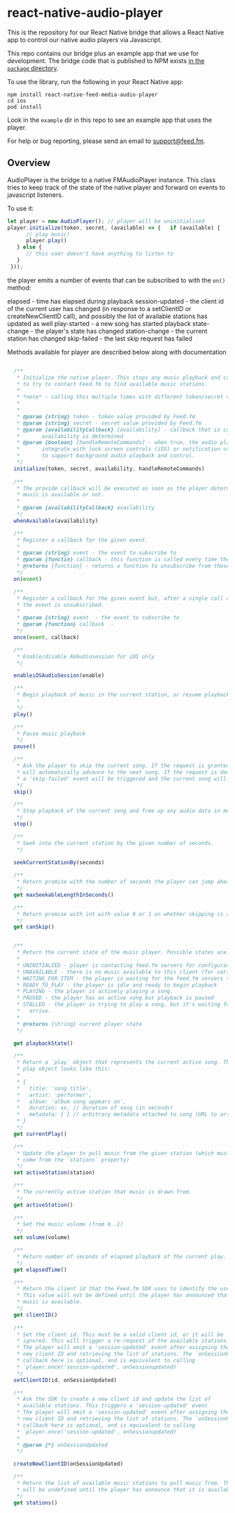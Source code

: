 
# react-native-audio-player

This is the repository for our React Native bridge that allows
a React Native app to control our native audio players via
Javascript.

This repo contains our bridge plus an example app that we use
for development. The bridge code that is published to NPM
exists [in the `package` directory](https://github.com/feedfm/react-native-feed-media-audio-player/tree/master/package).

To use the library, run the following in your React Native app:

```
npm install react-native-feed-media-audio-player
cd ios
pod install
```

Look in the `example` dir in this repo to see an example app
that uses the player.

For help or bug reporting, please send an email to support@feed.fm.

## Overview 


 AudioPlayer is the bridge to a native FMAudioPlayer instance. This class tries
 to keep track of the state of the native player and forward on events to javascript
 listeners.

 To use it:
 ```Javascript
 let player = new AudioPlayer(); // player will be uninitialized
 player.initialize(token, secret, (available) => {   if (available) {
       // play music!
       player.play()
    } else {
       // this user doesn't have anything to listen to
    }
  }));
 ```
  the player emits a number of events that can be subscribed to with the `on()` method:
 
  elapsed - time has elapsed during playback
  session-updated - the client id of the current user has changed (in response
     to a setClientID or createNewClientID call), and possibly the list of
     available stations has updated as well
  play-started - a new song has started playback
  state-change - the player's state has changed
  station-change - the current station has changed
  skip-failed - the last skip request has failed



Methods available for player are described below along with documentation

```Javascript  

  /**
   * Initialize the native player. This stops any music playback and causes the player
   * to try to contact Feed.fm to find available music stations.
   *
   * *note* - calling this multiple times with different token/secret values requires an app restart.
   *
   *
   * @param {string} token - token value provided by Feed.fm
   * @param {string} secret - secret value provided by Feed.fm
   * @param {availabilityCallback} [availability] - callback that is called once when
   *       availability is determined
   * @param {boolean} [handleRemoteCommands] - when true, the audio player should
   *       integrate with lock screen controls (iOS) or notification controls (Android)
   *       to support background audio playback and control.
   */
  initialize(token, secret, availability, handleRemoteCommands)
  
  /**
   * The provide callback will be executed as soon as the player determines that
   * music is available or not.
   *
   * @param {availabilityCallback} availability
   */
  whenAvailable(availability) 

  /**
   * Register a callback for the given event.
   *
   * @param {string} event - the event to subscribe to
   * @param {functin} callback - this function is called every time the event is triggered
   * @returns {function} - returns a function to unsubscribe from these events
   */
  on(event) 

  /**
   * Register a callback for the given event but, after a single call of the callback function,
   * the event is unsubscribed.
   *
   * @param {string} event  - the event to subscribe to
   * @param {function} callback  -
   */
  once(event, callback) 

  /**
   * Enable/disable AVAudiosession for iOS only
   */

  enableiOSAudioSession(enable) 

  /**
   * Begin playback of music in the current station, or resume playback after pausing.
   *
   */
  play() 

  /**
   * Pause music playback
   */
  pause() 

  /**
   * Ask the player to skip the current song. If the request is granted, the player
   * will automatically advance to the next song. If the request is denied, then
   * a 'skip-failed' event will be triggered and the current song will continue playback.
   */
  skip() 

  /**
   * Stop playback of the current song and free up any audio data in memory.
   */
  stop() 

  /**
   * Seek into the current station by the given number of seconds.
   */

  seekCurrentStationBy(seconds) 
  
  /**
   * Return promise with the number of seconds the player can jump ahead in the current station.
   */
  get maxSeekableLengthInSeconds() 

  /**
   * Return promise with int with value 0 or 1 on whether skipping is allowed in current station at this time. 
   */
  get canSkip()


  /**
   * Return the current state of the music player. Possible states are:
   *
   * UNINITIALIED - player is contacting feed.fm servers for configuration
   * UNAVAILABLE - there is no music available to this client (for various reasons)
   * WAITING_FOR_ITEM - the player is waiting for the feed.fm servers to tell it what to play
   * READY_TO_PLAY - the player is idle and ready to begin playback
   * PLAYING - the player is actively playing a song.
   * PAUSED - the player has an active song but playback is paused
   * STALLED - the player is trying to play a song, but it's waiting for audio data to
   *   arrive.
   *
   * @returns {string} current player state
   */

  get playbackState() 

  /**
   * Return a `play` object that represents the current active song. The
   * play object looks like this:
   *
   * {
   *   title: 'song title',
   *   artist: 'performer',
   *   album: 'album song appears on',
   *   duration: xx, // duration of song (in seconds)
   *   metadata: { } // arbitrary metadata attached to song (URL to artwork, BPM info, genre info..)
   * }
   */
  get currentPlay() 

  /**
   * Update the player to pull music from the given station (which must have
   * come from the `stations` property)
   */
  set activeStation(station) 

  /**
   * The currently active station that music is drawn from.
   */
  get activeStation() 
  
  /**
   * Set the music volume (from 0..1)
   */
  set volume(volume) 

  /**
   * Return number of seconds of elapsed playback of the current play.
   */
  get elapsedTime() 

  /**
   * Return the client id that the Feed.fm SDK uses to identify the user.
   * This value will not be defined until the player has announced that 
   * music is available.
   */
  get clientID() 
  
  /**
   * Set the client id. This must be a valid client id, or it will be
   * ignored. This will trigger a re-request of the available stations.
   * The player will emit a 'session-updated' event after assigning the
   * new client ID and retrieving the list of stations. The `onSessionUpdated`
   * callback here is optional, and is equivalent to calling
   * `player.once('session-updated', onSessionupdated)`
   */
  setClientID(id, onSessionUpdated) 

  /**
   * Ask the SDK to create a new client id and update the list of
   * available stations. This triggers a 'session-updated' event
   * The player will emit a 'session-updated' event after assigning the
   * new client ID and retrieving the list of stations. The `onSessionUpdated`
   * callback here is optional, and is equivalent to calling
   * `player.once('session-updated', onSessionupdated)`
   *
   * @param {*} onSessionUpdated 
   */

  createNewClientID(onSessionUpdated) 

  /**
   * Return the list of available music stations to pull music from. This
   * will be undefined until the player has announce that it is available.
   */
  get stations() 

```
